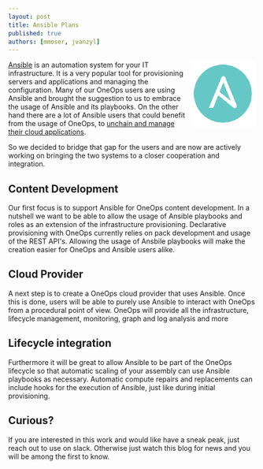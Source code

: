 ```yaml
---
layout: post
title: Ansible Plans
published: true
authors: [mmoser, jvanzyl]
---
```


<img src="/assets/img/logos/integrations/ansible.png" align="right"/>

[Ansible](https://www.ansible.com/community) is an automation system for your IT infrastructure. It is a very popular
tool for provisioning servers and applications and managing the configuration. Many of our OneOps users are using
Ansible and brought the suggestion to us to embrace the usage of Ansible and its playbooks. On the other hand there are
a lot of Ansible users that could benefit from the usage of OneOps, to 
[unchain and manage their cloud applications](./2017-03-03-cloud-application-unchained.html).

So we decided to bridge that gap for the users and are now are actively working on bringing the two systems to a closer
cooperation and integration. 

<!--more-->

## Content Development

Our first focus is to support Ansible for OneOps content development. In a nutshell we want to be able to allow the
usage of Ansible playbooks and roles as an extension of the infrastructure provisioning. Declarative provisioning with
OneOps currently relies on pack development and usage of the REST API's. Allowing the usage of Ansbile playbooks will
make the creation easier for OneOps and Ansible users alike.

## Cloud Provider

A next step is to create a OneOps cloud provider that uses Ansible. Once this is done, users will be able to purely use
Ansible to interact with OneOps from a procedural point of view. OneOps will provide all the infrastructure, lifecycle
management, monitoring, graph and log analysis and more

## Lifecycle integration

Furthermore it will be great to allow Ansible to be part of the OneOps lifecycle so that automatic scaling of your
assembly can use Ansible playbooks as necessary. Automatic compute repairs and replacements can include hooks for the
execution of Ansible, just like during initial provisioning.

## Curious? 

If you are interested in this work and would like have a sneak peak, just reach out to use on slack. Otherwise just
watch this blog for news and you will be among the first to know.
